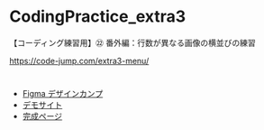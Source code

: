 # CodingPractice_extra3
【コーディング練習用】㉒ 番外編：行数が異なる画像の横並びの練習

https://code-jump.com/extra3-menu/

# 
- [Figma デザインカンプ](https://www.figma.com/design/D4BStAFfbxTjzvxdLCW37a/22_CodingPractice_extra3?m=auto&t=KesvSvIAQpoTcqOX-6)
- [デモサイト](https://code-jump.com/demo/html/extra3/)
- [完成ページ](https://makowithyou.github.io/CodingPractice_extra3/)

# 
